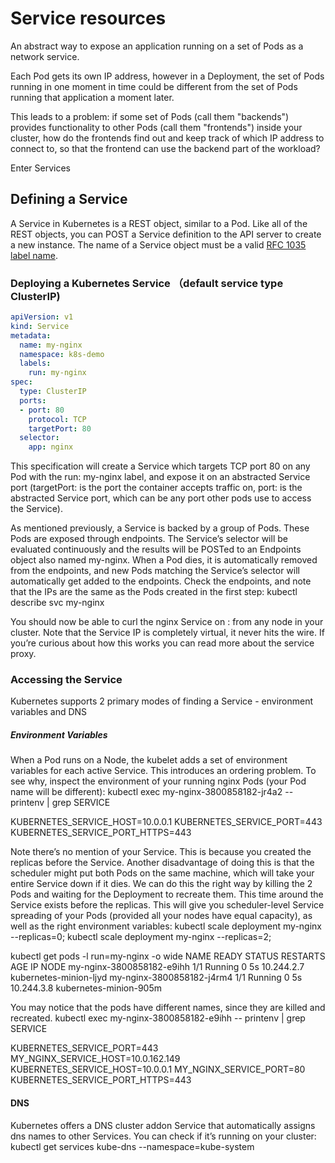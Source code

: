 # Service resources 

An abstract way to expose an application running on a set of Pods as a network service.

Each Pod gets its own IP address, however in a Deployment, the set of Pods running in one moment in time could be different from the set of Pods running that application a moment later.

This leads to a problem: if some set of Pods (call them "backends") provides functionality to other Pods (call them "frontends") inside your cluster, how do the frontends find out and keep track of which IP address to connect to, so that the frontend can use the backend part of the workload?

Enter Services

## Defining a Service
A Service in Kubernetes is a REST object, similar to a Pod. Like all of the REST objects, you can POST a Service definition to the API server to create a new instance. The name of a Service object must be a valid [RFC 1035 label name](https://kubernetes.io/docs/concepts/overview/working-with-objects/names/#rfc-1035-label-names).

### Deploying a Kubernetes Service （default service type ClusterIP)

``` yml
apiVersion: v1
kind: Service
metadata:
  name: my-nginx
  namespace: k8s-demo
  labels:
    run: my-nginx
spec:
  type: ClusterIP
  ports:
  - port: 80
    protocol: TCP
    targetPort: 80
  selector:
    app: nginx

```
This specification will create a Service which targets TCP port 80 on any Pod with the run: my-nginx label, and expose it on an abstracted Service port (targetPort: is the port the container accepts traffic on, port: is the abstracted Service port, which can be any port other pods use to access the Service).

As mentioned previously, a Service is backed by a group of Pods. These Pods are exposed through endpoints. The Service’s selector will be evaluated continuously and the results will be POSTed to an Endpoints object also named my-nginx. When a Pod dies, it is automatically removed from the endpoints, and new Pods matching the Service’s selector will automatically get added to the endpoints. Check the endpoints, and note that the IPs are the same as the Pods created in the first step:
kubectl describe svc my-nginx

You should now be able to curl the nginx Service on : from any node in your cluster. Note that the Service IP is completely virtual, it never hits the wire. If you’re curious about how this works you can read more about the service proxy.

### Accessing the Service
Kubernetes supports 2 primary modes of finding a Service - environment variables and DNS
##### Environment Variables
When a Pod runs on a Node, the kubelet adds a set of environment variables for each active Service. This introduces an ordering problem. To see why, inspect the environment of your running nginx Pods (your Pod name will be different):
kubectl exec my-nginx-3800858182-jr4a2 -- printenv | grep SERVICE

KUBERNETES_SERVICE_HOST=10.0.0.1
KUBERNETES_SERVICE_PORT=443
KUBERNETES_SERVICE_PORT_HTTPS=443

Note there’s no mention of your Service. This is because you created the replicas before the Service. Another disadvantage of doing this is that the scheduler might put both Pods on the same machine, which will take your entire Service down if it dies. We can do this the right way by killing the 2 Pods and waiting for the Deployment to recreate them. This time around the Service exists before the replicas. This will give you scheduler-level Service spreading of your Pods (provided all your nodes have equal capacity), as well as the right environment variables:
kubectl scale deployment my-nginx --replicas=0; kubectl scale deployment my-nginx --replicas=2;

kubectl get pods -l run=my-nginx -o wide
NAME                        READY     STATUS    RESTARTS   AGE     IP            NODE
my-nginx-3800858182-e9ihh   1/1       Running   0          5s      10.244.2.7    kubernetes-minion-ljyd
my-nginx-3800858182-j4rm4   1/1       Running   0          5s      10.244.3.8    kubernetes-minion-905m

You may notice that the pods have different names, since they are killed and recreated.
kubectl exec my-nginx-3800858182-e9ihh -- printenv | grep SERVICE

KUBERNETES_SERVICE_PORT=443
MY_NGINX_SERVICE_HOST=10.0.162.149
KUBERNETES_SERVICE_HOST=10.0.0.1
MY_NGINX_SERVICE_PORT=80
KUBERNETES_SERVICE_PORT_HTTPS=443

#### DNS
Kubernetes offers a DNS cluster addon Service that automatically assigns dns names to other Services. You can check if it’s running on your cluster:
kubectl get services kube-dns --namespace=kube-system



